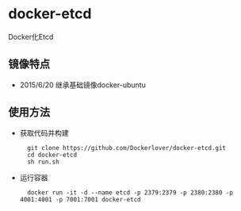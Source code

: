 # docker-etcd
Docker化Etcd

## 镜像特点

- 2015/6/20 继承基础镜像docker-ubuntu

## 使用方法

- 获取代码并构建

        git clone https://github.com/Dockerlover/docker-etcd.git
        cd docker-etcd
        sh run.sh

- 运行容器

        docker run -it -d --name etcd -p 2379:2379 -p 2380:2380 -p 4001:4001 -p 7001:7001 docker-etcd
